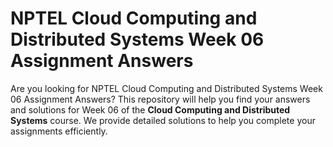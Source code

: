 # NPTEL Cloud Computing and Distributed Systems Week 06 Assignment Answers

Are you looking for NPTEL Cloud Computing and Distributed Systems Week 06 Assignment Answers? This repository will help you find your answers and solutions for Week 06 of the **Cloud Computing and Distributed Systems** course. We provide detailed solutions to help you complete your assignments efficiently.